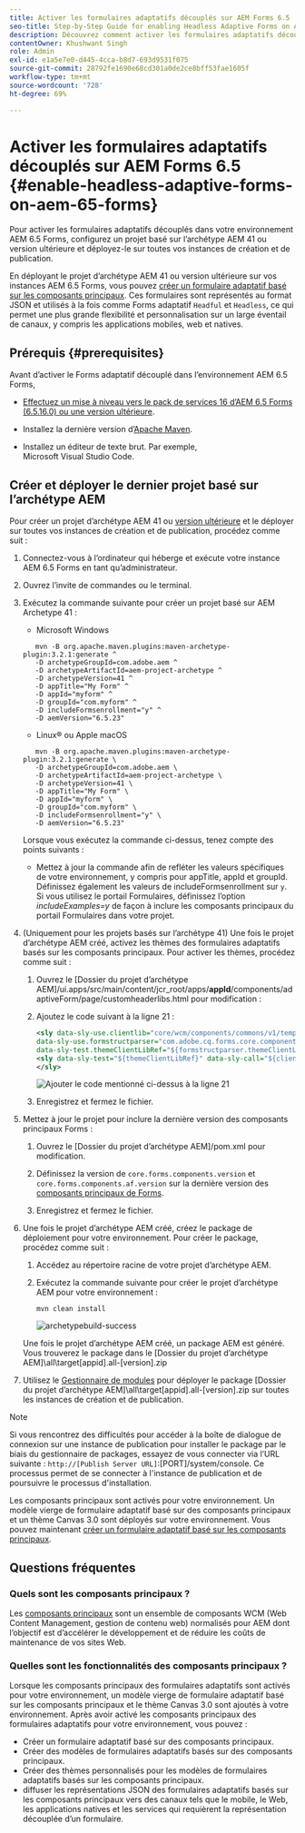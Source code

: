 ```yaml
---
title: Activer les formulaires adaptatifs découplés sur AEM Forms 6.5
seo-title: Step-by-Step Guide for enabling Headless Adaptive Forms on AEM 6.5 Forms
description: Découvrez comment activer les formulaires adaptatifs découplés sur AEM 6.5 Forms avec le guide détaillé d’Adobe. Ce tutoriel vous guide tout au long du processus, ce qui facilite l’intégration de cette puissante fonctionnalité à votre site web et améliore votre expérience utilisateur.
contentOwner: Khushwant Singh
role: Admin
exl-id: e1a5e7e0-d445-4cca-b8d7-693d9531f075
source-git-commit: 28792fe1690e68cd301a0de2ce8bff53fae1605f
workflow-type: tm+mt
source-wordcount: '728'
ht-degree: 69%

---
```


# Activer les formulaires adaptatifs découplés sur AEM Forms 6.5 {#enable-headless-adaptive-forms-on-aem-65-forms}

Pour activer les formulaires adaptatifs découplés dans votre environnement AEM 6.5 Forms, configurez un projet basé sur l’archétype AEM 41 ou version ultérieure et déployez-le sur toutes vos instances de création et de publication.

En déployant le projet d’archétype AEM 41 ou version ultérieure sur vos instances AEM 6.5 Forms, vous pouvez [créer un formulaire adaptatif basé sur les composants principaux](create-a-headless-adaptive-form.md). Ces formulaires sont représentés au format JSON et utilisés à la fois comme Forms adaptatif `Headful` et `Headless`, ce qui permet une plus grande flexibilité et personnalisation sur un large éventail de canaux, y compris les applications mobiles, web et natives.

## Prérequis {#prerequisites}

Avant d’activer le Forms adaptatif découplé dans l’environnement AEM 6.5 Forms,

* [Effectuez un mise à niveau vers le pack de services 16 d’AEM 6.5 Forms (6.5.16.0) ou une version ultérieure](https://experienceleague.adobe.com/fr/docs/experience-manager-65/content/release-notes/aem-forms-current-service-pack-installation-instructions).

* Installez la dernière version d’[Apache Maven](https://maven.apache.org/download.cgi).

* Installez un éditeur de texte brut. Par exemple, Microsoft Visual Studio Code.

## Créer et déployer le dernier projet basé sur l’archétype AEM

Pour créer un projet d’archétype AEM 41 ou [version ultérieure](https://github.com/adobe/aem-project-archetype) et le déployer sur toutes vos instances de création et de publication, procédez comme suit :

1. Connectez-vous à l’ordinateur qui héberge et exécute votre instance AEM 6.5 Forms en tant qu’administrateur.
1. Ouvrez l’invite de commandes ou le terminal.
1. Exécutez la commande suivante pour créer un projet basé sur AEM Archetype 41 :

   * Microsoft Windows

   ```Shell
      mvn -B org.apache.maven.plugins:maven-archetype-plugin:3.2.1:generate ^
      -D archetypeGroupId=com.adobe.aem ^
      -D archetypeArtifactId=aem-project-archetype ^
      -D archetypeVersion=41 ^
      -D appTitle="My Form" ^
      -D appId="myform" ^
      -D groupId="com.myform" ^
      -D includeFormsenrollment="y" ^
      -D aemVersion="6.5.23" 
   ```

   * Linux® ou Apple macOS

   ```Shell
      mvn -B org.apache.maven.plugins:maven-archetype-plugin:3.2.1:generate \
      -D archetypeGroupId=com.adobe.aem \
      -D archetypeArtifactId=aem-project-archetype \
      -D archetypeVersion=41 \
      -D appTitle="My Form" \
      -D appId="myform" \
      -D groupId="com.myform" \
      -D includeFormsenrollment="y" \
      -D aemVersion="6.5.23" 
   ```

   Lorsque vous exécutez la commande ci-dessus, tenez compte des points suivants :

   * Mettez à jour la commande afin de refléter les valeurs spécifiques de votre environnement, y compris pour appTitle, appId et groupId. Définissez également les valeurs de includeFormsenrollment sur `y`. Si vous utilisez le portail Formulaires, définissez l’option _includeExamples=y_ de façon à inclure les composants principaux du portail Formulaires dans votre projet.


1. (Uniquement pour les projets basés sur l’archétype 41) Une fois le projet d’archétype AEM créé, activez les thèmes des formulaires adaptatifs basés sur les composants principaux. Pour activer les thèmes, procédez comme suit :

   1. Ouvrez le [Dossier du projet d’archétype AEM]/ui.apps/src/main/content/jcr_root/apps/__appId__/components/adaptiveForm/page/customheaderlibs.html pour modification :

   1. Ajoutez le code suivant à la ligne 21 :

      ```XML
      <sly data-sly-use.clientlib="core/wcm/components/commons/v1/templates/clientlib.html"
      data-sly-use.formstructparser="com.adobe.cq.forms.core.components.models.form.FormStructureParser"
      data-sly-test.themeClientLibRef="${formstructparser.themeClientLibRefFromFormContainer}">
      <sly data-sly-test="${themeClientLibRef}" data-sly-call="${clientlib.css @ categories=themeClientLibRef}"/>
      </sly>
      ```

      ![Ajouter le code mentionné ci-dessus à la ligne 21](/help/assets/code-to-enable-themes.png)

   1. Enregistrez et fermez le fichier.

1. Mettez à jour le projet pour inclure la dernière version des composants principaux Forms :

   1. Ouvrez le [Dossier du projet d’archétype AEM]/pom.xml pour modification.
   1. Définissez la version de `core.forms.components.version` et `core.forms.components.af.version` sur la dernière version des [composants principaux de Forms](https://github.com/adobe/aem-core-forms-components/tree/release/650).

   1. Enregistrez et fermez le fichier.


1. Une fois le projet d’archétype AEM créé, créez le package de déploiement pour votre environnement. Pour créer le package, procédez comme suit :

   1. Accédez au répertoire racine de votre projet d’archétype AEM.


   1. Exécutez la commande suivante pour créer le projet d’archétype AEM pour votre environnement :

      ```Shell
      mvn clean install
      ```

      ![archetypebuild-success](assets/corecomponent-build-successful.png)


   Une fois le projet d’archétype AEM créé, un package AEM est généré. Vous trouverez le package dans le [Dossier du projet d’archétype AEM]\all\target\[appid].all-[version].zip

1. Utilisez le [Gestionnaire de modules](https://experienceleague.adobe.com/fr/docs/experience-manager-65/content/sites/administering/contentmanagement/package-manager) pour déployer le package [Dossier du projet d’archétype AEM]\all\target\[appid].all-[version].zip sur toutes les instances de création et de publication.

>[!NOTE]
>
>
>
>Si vous rencontrez des difficultés pour accéder à la boîte de dialogue de connexion sur une instance de publication pour installer le package par le biais du gestionnaire de packages, essayez de vous connecter via l’URL suivante : `http://[Publish Server URL]`:[PORT]/system/console. Ce processus permet de se connecter à l&#39;instance de publication et de poursuivre le processus d&#39;installation.


Les composants principaux sont activés pour votre environnement. Un modèle vierge de formulaire adaptatif basé sur des composants principaux et un thème Canvas 3.0 sont déployés sur votre environnement. Vous pouvez maintenant [créer un formulaire adaptatif basé sur les composants principaux](create-a-headless-adaptive-form.md).

## Questions fréquentes

### Quels sont les composants principaux ?

Les [composants principaux](https://experienceleague.adobe.com/fr/docs/experience-manager-core-components/using/introduction) sont un ensemble de composants WCM (Web Content Management, gestion de contenu web) normalisés pour AEM dont l’objectif est d’accélérer le développement et de réduire les coûts de maintenance de vos sites Web.

### Quelles sont les fonctionnalités des composants principaux ?


Lorsque les composants principaux des formulaires adaptatifs sont activés pour votre environnement, un modèle vierge de formulaire adaptatif basé sur les composants principaux et le thème Canvas 3.0 sont ajoutés à votre environnement. Après avoir activé les composants principaux des formulaires adaptatifs pour votre environnement, vous pouvez :

* Créer un formulaire adaptatif basé sur des composants principaux.
* Créer des modèles de formulaires adaptatifs basés sur des composants principaux.
* Créer des thèmes personnalisés pour les modèles de formulaires adaptatifs basés sur les composants principaux.
* diffuser les représentations JSON des formulaires adaptatifs basés sur les composants principaux vers des canaux tels que le mobile, le Web, les applications natives et les services qui requièrent la représentation découplée d’un formulaire.

